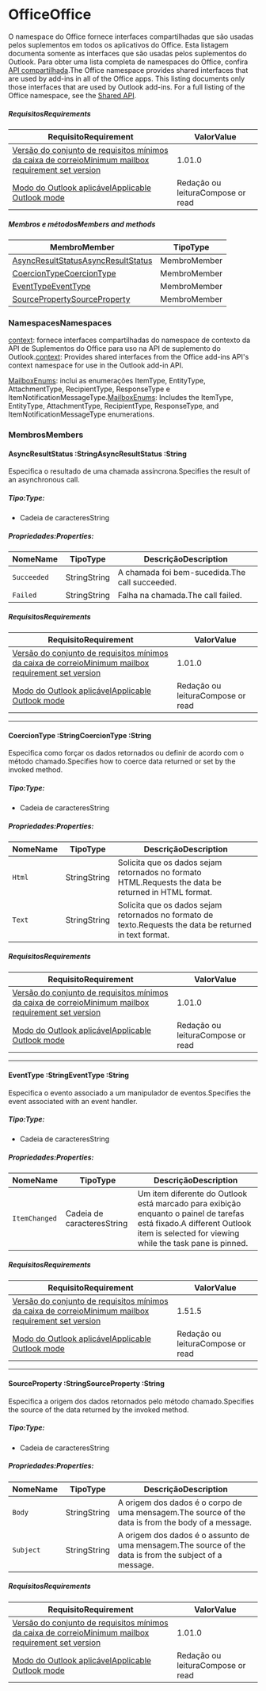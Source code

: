 # <a name="office"></a><span data-ttu-id="f9065-101">Office</span><span class="sxs-lookup"><span data-stu-id="f9065-101">Office</span></span>

<span data-ttu-id="f9065-p101">O namespace do Office fornece interfaces compartilhadas que são usadas pelos suplementos em todos os aplicativos do Office. Esta listagem documenta somente as interfaces que são usadas pelos suplementos do Outlook. Para obter uma lista completa de namespaces do Office, confira [API compartilhada](/javascript/api/office).</span><span class="sxs-lookup"><span data-stu-id="f9065-p101">The Office namespace provides shared interfaces that are used by add-ins in all of the Office apps. This listing documents only those interfaces that are used by Outlook add-ins. For a full listing of the Office namespace, see the [Shared API](/javascript/api/office).</span></span>

##### <a name="requirements"></a><span data-ttu-id="f9065-104">Requisitos</span><span class="sxs-lookup"><span data-stu-id="f9065-104">Requirements</span></span>

|<span data-ttu-id="f9065-105">Requisito</span><span class="sxs-lookup"><span data-stu-id="f9065-105">Requirement</span></span>| <span data-ttu-id="f9065-106">Valor</span><span class="sxs-lookup"><span data-stu-id="f9065-106">Value</span></span>|
|---|---|
|[<span data-ttu-id="f9065-107">Versão do conjunto de requisitos mínimos da caixa de correio</span><span class="sxs-lookup"><span data-stu-id="f9065-107">Minimum mailbox requirement set version</span></span>](/office/dev/add-ins/reference/requirement-sets/outlook-api-requirement-sets)| <span data-ttu-id="f9065-108">1.0</span><span class="sxs-lookup"><span data-stu-id="f9065-108">1.0</span></span>|
|[<span data-ttu-id="f9065-109">Modo do Outlook aplicável</span><span class="sxs-lookup"><span data-stu-id="f9065-109">Applicable Outlook mode</span></span>](https://docs.microsoft.com/outlook/add-ins/#extension-points)| <span data-ttu-id="f9065-110">Redação ou leitura</span><span class="sxs-lookup"><span data-stu-id="f9065-110">Compose or read</span></span>|

##### <a name="members-and-methods"></a><span data-ttu-id="f9065-111">Membros e métodos</span><span class="sxs-lookup"><span data-stu-id="f9065-111">Members and methods</span></span>

| <span data-ttu-id="f9065-112">Membro</span><span class="sxs-lookup"><span data-stu-id="f9065-112">Member</span></span> | <span data-ttu-id="f9065-113">Tipo</span><span class="sxs-lookup"><span data-stu-id="f9065-113">Type</span></span> |
|--------|------|
| [<span data-ttu-id="f9065-114">AsyncResultStatus</span><span class="sxs-lookup"><span data-stu-id="f9065-114">AsyncResultStatus</span></span>](#asyncresultstatus-string) | <span data-ttu-id="f9065-115">Membro</span><span class="sxs-lookup"><span data-stu-id="f9065-115">Member</span></span> |
| [<span data-ttu-id="f9065-116">CoercionType</span><span class="sxs-lookup"><span data-stu-id="f9065-116">CoercionType</span></span>](#coerciontype-string) | <span data-ttu-id="f9065-117">Membro</span><span class="sxs-lookup"><span data-stu-id="f9065-117">Member</span></span> |
| [<span data-ttu-id="f9065-118">EventType</span><span class="sxs-lookup"><span data-stu-id="f9065-118">EventType</span></span>](#eventtype-string) | <span data-ttu-id="f9065-119">Membro</span><span class="sxs-lookup"><span data-stu-id="f9065-119">Member</span></span> |
| [<span data-ttu-id="f9065-120">SourceProperty</span><span class="sxs-lookup"><span data-stu-id="f9065-120">SourceProperty</span></span>](#sourceproperty-string) | <span data-ttu-id="f9065-121">Membro</span><span class="sxs-lookup"><span data-stu-id="f9065-121">Member</span></span> |

### <a name="namespaces"></a><span data-ttu-id="f9065-122">Namespaces</span><span class="sxs-lookup"><span data-stu-id="f9065-122">Namespaces</span></span>

<span data-ttu-id="f9065-123">[context](office.context.md): fornece interfaces compartilhadas do namespace de contexto da API de Suplementos do Office para uso na API de suplemento do Outlook.</span><span class="sxs-lookup"><span data-stu-id="f9065-123">[context](office.context.md): Provides shared interfaces from the Office add-ins API's context namespace for use in the Outlook add-in API.</span></span>

<span data-ttu-id="f9065-124">[MailboxEnums](/javascript/api/outlook/office.mailboxenums.attachmenttype): inclui as enumerações ItemType, EntityType, AttachmentType, RecipientType, ResponseType e ItemNotificationMessageType.</span><span class="sxs-lookup"><span data-stu-id="f9065-124">[MailboxEnums](/javascript/api/outlook/office.mailboxenums.attachmenttype): Includes the ItemType, EntityType, AttachmentType, RecipientType, ResponseType, and ItemNotificationMessageType enumerations.</span></span>

### <a name="members"></a><span data-ttu-id="f9065-125">Membros</span><span class="sxs-lookup"><span data-stu-id="f9065-125">Members</span></span>

####  <a name="asyncresultstatus-string"></a><span data-ttu-id="f9065-126">AsyncResultStatus :String</span><span class="sxs-lookup"><span data-stu-id="f9065-126">AsyncResultStatus :String</span></span>

<span data-ttu-id="f9065-127">Especifica o resultado de uma chamada assíncrona.</span><span class="sxs-lookup"><span data-stu-id="f9065-127">Specifies the result of an asynchronous call.</span></span>

##### <a name="type"></a><span data-ttu-id="f9065-128">Tipo:</span><span class="sxs-lookup"><span data-stu-id="f9065-128">Type:</span></span>

*   <span data-ttu-id="f9065-129">Cadeia de caracteres</span><span class="sxs-lookup"><span data-stu-id="f9065-129">String</span></span>

##### <a name="properties"></a><span data-ttu-id="f9065-130">Propriedades:</span><span class="sxs-lookup"><span data-stu-id="f9065-130">Properties:</span></span>

|<span data-ttu-id="f9065-131">Nome</span><span class="sxs-lookup"><span data-stu-id="f9065-131">Name</span></span>| <span data-ttu-id="f9065-132">Tipo</span><span class="sxs-lookup"><span data-stu-id="f9065-132">Type</span></span>| <span data-ttu-id="f9065-133">Descrição</span><span class="sxs-lookup"><span data-stu-id="f9065-133">Description</span></span>|
|---|---|---|
|`Succeeded`| <span data-ttu-id="f9065-134">String</span><span class="sxs-lookup"><span data-stu-id="f9065-134">String</span></span>|<span data-ttu-id="f9065-135">A chamada foi bem-sucedida.</span><span class="sxs-lookup"><span data-stu-id="f9065-135">The call succeeded.</span></span>|
|`Failed`| <span data-ttu-id="f9065-136">String</span><span class="sxs-lookup"><span data-stu-id="f9065-136">String</span></span>|<span data-ttu-id="f9065-137">Falha na chamada.</span><span class="sxs-lookup"><span data-stu-id="f9065-137">The call failed.</span></span>|

##### <a name="requirements"></a><span data-ttu-id="f9065-138">Requisitos</span><span class="sxs-lookup"><span data-stu-id="f9065-138">Requirements</span></span>

|<span data-ttu-id="f9065-139">Requisito</span><span class="sxs-lookup"><span data-stu-id="f9065-139">Requirement</span></span>| <span data-ttu-id="f9065-140">Valor</span><span class="sxs-lookup"><span data-stu-id="f9065-140">Value</span></span>|
|---|---|
|[<span data-ttu-id="f9065-141">Versão do conjunto de requisitos mínimos da caixa de correio</span><span class="sxs-lookup"><span data-stu-id="f9065-141">Minimum mailbox requirement set version</span></span>](/office/dev/add-ins/reference/requirement-sets/outlook-api-requirement-sets)| <span data-ttu-id="f9065-142">1.0</span><span class="sxs-lookup"><span data-stu-id="f9065-142">1.0</span></span>|
|[<span data-ttu-id="f9065-143">Modo do Outlook aplicável</span><span class="sxs-lookup"><span data-stu-id="f9065-143">Applicable Outlook mode</span></span>](https://docs.microsoft.com/outlook/add-ins/#extension-points)| <span data-ttu-id="f9065-144">Redação ou leitura</span><span class="sxs-lookup"><span data-stu-id="f9065-144">Compose or read</span></span>|

---

####  <a name="coerciontype-string"></a><span data-ttu-id="f9065-145">CoercionType :String</span><span class="sxs-lookup"><span data-stu-id="f9065-145">CoercionType :String</span></span>

<span data-ttu-id="f9065-146">Especifica como forçar os dados retornados ou definir de acordo com o método chamado.</span><span class="sxs-lookup"><span data-stu-id="f9065-146">Specifies how to coerce data returned or set by the invoked method.</span></span>

##### <a name="type"></a><span data-ttu-id="f9065-147">Tipo:</span><span class="sxs-lookup"><span data-stu-id="f9065-147">Type:</span></span>

*   <span data-ttu-id="f9065-148">Cadeia de caracteres</span><span class="sxs-lookup"><span data-stu-id="f9065-148">String</span></span>

##### <a name="properties"></a><span data-ttu-id="f9065-149">Propriedades:</span><span class="sxs-lookup"><span data-stu-id="f9065-149">Properties:</span></span>

|<span data-ttu-id="f9065-150">Nome</span><span class="sxs-lookup"><span data-stu-id="f9065-150">Name</span></span>| <span data-ttu-id="f9065-151">Tipo</span><span class="sxs-lookup"><span data-stu-id="f9065-151">Type</span></span>| <span data-ttu-id="f9065-152">Descrição</span><span class="sxs-lookup"><span data-stu-id="f9065-152">Description</span></span>|
|---|---|---|
|`Html`| <span data-ttu-id="f9065-153">String</span><span class="sxs-lookup"><span data-stu-id="f9065-153">String</span></span>|<span data-ttu-id="f9065-154">Solicita que os dados sejam retornados no formato HTML.</span><span class="sxs-lookup"><span data-stu-id="f9065-154">Requests the data be returned in HTML format.</span></span>|
|`Text`| <span data-ttu-id="f9065-155">String</span><span class="sxs-lookup"><span data-stu-id="f9065-155">String</span></span>|<span data-ttu-id="f9065-156">Solicita que os dados sejam retornados no formato de texto.</span><span class="sxs-lookup"><span data-stu-id="f9065-156">Requests the data be returned in text format.</span></span>|

##### <a name="requirements"></a><span data-ttu-id="f9065-157">Requisitos</span><span class="sxs-lookup"><span data-stu-id="f9065-157">Requirements</span></span>

|<span data-ttu-id="f9065-158">Requisito</span><span class="sxs-lookup"><span data-stu-id="f9065-158">Requirement</span></span>| <span data-ttu-id="f9065-159">Valor</span><span class="sxs-lookup"><span data-stu-id="f9065-159">Value</span></span>|
|---|---|
|[<span data-ttu-id="f9065-160">Versão do conjunto de requisitos mínimos da caixa de correio</span><span class="sxs-lookup"><span data-stu-id="f9065-160">Minimum mailbox requirement set version</span></span>](/office/dev/add-ins/reference/requirement-sets/outlook-api-requirement-sets)| <span data-ttu-id="f9065-161">1.0</span><span class="sxs-lookup"><span data-stu-id="f9065-161">1.0</span></span>|
|[<span data-ttu-id="f9065-162">Modo do Outlook aplicável</span><span class="sxs-lookup"><span data-stu-id="f9065-162">Applicable Outlook mode</span></span>](https://docs.microsoft.com/outlook/add-ins/#extension-points)| <span data-ttu-id="f9065-163">Redação ou leitura</span><span class="sxs-lookup"><span data-stu-id="f9065-163">Compose or read</span></span>|

---

####  <a name="eventtype-string"></a><span data-ttu-id="f9065-164">EventType :String</span><span class="sxs-lookup"><span data-stu-id="f9065-164">EventType :String</span></span>

<span data-ttu-id="f9065-165">Especifica o evento associado a um manipulador de eventos.</span><span class="sxs-lookup"><span data-stu-id="f9065-165">Specifies the event associated with an event handler.</span></span>

##### <a name="type"></a><span data-ttu-id="f9065-166">Tipo:</span><span class="sxs-lookup"><span data-stu-id="f9065-166">Type:</span></span>

*   <span data-ttu-id="f9065-167">Cadeia de caracteres</span><span class="sxs-lookup"><span data-stu-id="f9065-167">String</span></span>

##### <a name="properties"></a><span data-ttu-id="f9065-168">Propriedades:</span><span class="sxs-lookup"><span data-stu-id="f9065-168">Properties:</span></span>

| <span data-ttu-id="f9065-169">Nome</span><span class="sxs-lookup"><span data-stu-id="f9065-169">Name</span></span> | <span data-ttu-id="f9065-170">Tipo</span><span class="sxs-lookup"><span data-stu-id="f9065-170">Type</span></span> | <span data-ttu-id="f9065-171">Descrição</span><span class="sxs-lookup"><span data-stu-id="f9065-171">Description</span></span> |
|---|---|---|
|`ItemChanged`| <span data-ttu-id="f9065-172">Cadeia de caracteres</span><span class="sxs-lookup"><span data-stu-id="f9065-172">String</span></span> | <span data-ttu-id="f9065-173">Um item diferente do Outlook está marcado para exibição enquanto o painel de tarefas está fixado.</span><span class="sxs-lookup"><span data-stu-id="f9065-173">A different Outlook item is selected for viewing while the task pane is pinned.</span></span> |

##### <a name="requirements"></a><span data-ttu-id="f9065-174">Requisitos</span><span class="sxs-lookup"><span data-stu-id="f9065-174">Requirements</span></span>

|<span data-ttu-id="f9065-175">Requisito</span><span class="sxs-lookup"><span data-stu-id="f9065-175">Requirement</span></span>| <span data-ttu-id="f9065-176">Valor</span><span class="sxs-lookup"><span data-stu-id="f9065-176">Value</span></span>|
|---|---|
|[<span data-ttu-id="f9065-177">Versão do conjunto de requisitos mínimos da caixa de correio</span><span class="sxs-lookup"><span data-stu-id="f9065-177">Minimum mailbox requirement set version</span></span>](/office/dev/add-ins/reference/requirement-sets/outlook-api-requirement-sets)| <span data-ttu-id="f9065-178">1.5</span><span class="sxs-lookup"><span data-stu-id="f9065-178">1.5</span></span> |
|[<span data-ttu-id="f9065-179">Modo do Outlook aplicável</span><span class="sxs-lookup"><span data-stu-id="f9065-179">Applicable Outlook mode</span></span>](https://docs.microsoft.com/outlook/add-ins/#extension-points)| <span data-ttu-id="f9065-180">Redação ou leitura</span><span class="sxs-lookup"><span data-stu-id="f9065-180">Compose or read</span></span> |

---

####  <a name="sourceproperty-string"></a><span data-ttu-id="f9065-181">SourceProperty :String</span><span class="sxs-lookup"><span data-stu-id="f9065-181">SourceProperty :String</span></span>

<span data-ttu-id="f9065-182">Especifica a origem dos dados retornados pelo método chamado.</span><span class="sxs-lookup"><span data-stu-id="f9065-182">Specifies the source of the data returned by the invoked method.</span></span>

##### <a name="type"></a><span data-ttu-id="f9065-183">Tipo:</span><span class="sxs-lookup"><span data-stu-id="f9065-183">Type:</span></span>

*   <span data-ttu-id="f9065-184">Cadeia de caracteres</span><span class="sxs-lookup"><span data-stu-id="f9065-184">String</span></span>

##### <a name="properties"></a><span data-ttu-id="f9065-185">Propriedades:</span><span class="sxs-lookup"><span data-stu-id="f9065-185">Properties:</span></span>

|<span data-ttu-id="f9065-186">Nome</span><span class="sxs-lookup"><span data-stu-id="f9065-186">Name</span></span>| <span data-ttu-id="f9065-187">Tipo</span><span class="sxs-lookup"><span data-stu-id="f9065-187">Type</span></span>| <span data-ttu-id="f9065-188">Descrição</span><span class="sxs-lookup"><span data-stu-id="f9065-188">Description</span></span>|
|---|---|---|
|`Body`| <span data-ttu-id="f9065-189">String</span><span class="sxs-lookup"><span data-stu-id="f9065-189">String</span></span>|<span data-ttu-id="f9065-190">A origem dos dados é o corpo de uma mensagem.</span><span class="sxs-lookup"><span data-stu-id="f9065-190">The source of the data is from the body of a message.</span></span>|
|`Subject`| <span data-ttu-id="f9065-191">String</span><span class="sxs-lookup"><span data-stu-id="f9065-191">String</span></span>|<span data-ttu-id="f9065-192">A origem dos dados é o assunto de uma mensagem.</span><span class="sxs-lookup"><span data-stu-id="f9065-192">The source of the data is from the subject of a message.</span></span>|

##### <a name="requirements"></a><span data-ttu-id="f9065-193">Requisitos</span><span class="sxs-lookup"><span data-stu-id="f9065-193">Requirements</span></span>

|<span data-ttu-id="f9065-194">Requisito</span><span class="sxs-lookup"><span data-stu-id="f9065-194">Requirement</span></span>| <span data-ttu-id="f9065-195">Valor</span><span class="sxs-lookup"><span data-stu-id="f9065-195">Value</span></span>|
|---|---|
|[<span data-ttu-id="f9065-196">Versão do conjunto de requisitos mínimos da caixa de correio</span><span class="sxs-lookup"><span data-stu-id="f9065-196">Minimum mailbox requirement set version</span></span>](/office/dev/add-ins/reference/requirement-sets/outlook-api-requirement-sets)| <span data-ttu-id="f9065-197">1.0</span><span class="sxs-lookup"><span data-stu-id="f9065-197">1.0</span></span>|
|[<span data-ttu-id="f9065-198">Modo do Outlook aplicável</span><span class="sxs-lookup"><span data-stu-id="f9065-198">Applicable Outlook mode</span></span>](https://docs.microsoft.com/outlook/add-ins/#extension-points)| <span data-ttu-id="f9065-199">Redação ou leitura</span><span class="sxs-lookup"><span data-stu-id="f9065-199">Compose or read</span></span>|